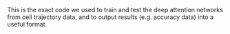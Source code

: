 This is the exact code we used to train and test the deep attention networks from cell trajectory data, and to output results (e.g. accuracy data) into a useful format. 

